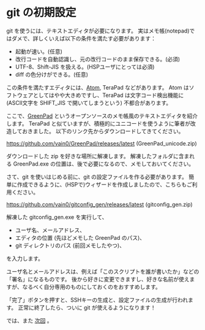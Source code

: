 # git の初期設定

git を使うには、テキストエディタが必要になります。
実はメモ帳(notepad)ではダメで、詳しくいえば以下の条件を満たす必要があります：

* 起動が速い。(任意)
* 改行コードを自動認識し、元の改行コードのまま保存できる。(必須)
* UTF-8、Shift-JIS を扱える。(HSPユーザにとっては必須)
* diff の色分けができる。(任意)

この条件を満たすエディタには、[Atom](https://atom.io/), TeraPad などがあります。
Atom はソフトウェアとしてはやや大きめですし、TeraPad は文字コード検出機能に (ASCII文字を SHIFT_JIS で開いてしまうという) 不都合があります。

ここで、[GreenPad](http://www.kmonos.net/lib/gp.ja.html) というオープンソースのメモ帳風のテキストエディタを紹介します。
TeraPad と似ていますが、積極的にユニコードを使うように筆者が改造しておきました。
以下のリンク先からダウンロードしてきてください。

<https://github.com/vain0/GreenPad/releases/latest> (GreenPad_unicode.zip)

ダウンロードした zip を好きな場所に解凍します。
解凍したフォルダに含まれる GreenPad.exe の位置は、後で必要になるので、メモしておいてください。

さて、git を使いはじめる前に、git の設定ファイルを作る必要があります。
簡単に作成できるように、(HSPで)ウィザードを作成しましたので、こちらもご利用ください。

<https://github.com/vain0/gitconfig_gen/releases/latest> (gitconfig_gen.zip)

解凍した gitconfig_gen.exe を実行して、

* ユーザ名、メールアドレス、
* エディタの位置 (先ほどメモした GreenPad のパス)、
* git ディレクトリのパス (前回メモしたやつ)、

を入力します。

ユーザ名とメールアドレスは、例えば「このスクリプトを誰が書いたか」などの「署名」になるものです。
後から好きに変更できますし、好きな名前が使えますが、なるべく自分専用のものにしておくのをおすすめします。

「完了」ボタンを押すと、SSHキーの生成と、設定ファイルの生成が行われます。
正常に終了したら、ついに git が使えるようになります！

では、また [次回](chapter3.md) 。
